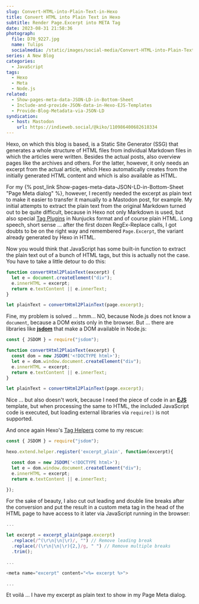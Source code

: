 ```yaml
---
slug: Convert-HTML-into-Plain-Text-in-Hexo
title: Convert HTML into Plain Text in Hexo
subtitle: Render Page.Excerpt into META Tag
date: 2023-08-31 21:58:36
photograph:
  file: D70_9227.jpg
  name: Tulips
  socialmedia: /static/images/social-media/Convert-HTML-into-Plain-Text-in-Hexo.png
series: A New Blog
categories:
  - JavaScript
tags:
  - Hexo
  - Meta
  - Node.js
related:
  - Show-pages-meta-data-JSON-LD-in-Bottom-Sheet
  - Include-and-provide-JSON-data-in-Hexo-EJS-Templates
  - Provide-Blog-Metadata-via-JSON-LD
syndication:
  - host: Mastodon
    url: https://indieweb.social/@kiko/110986400682618334
---
```


Hexo, on which this blog is based, is a Static Site Generator (SSG) that generates a whole structure of HTML files from individual Markdown files in which the articles were written. Besides the actual posts, also overview pages like the archives and others. For the latter, however, it only needs an excerpt from the actual article, which Hexo automatically creates from the initially generated HTML content and which is also available as HTML.

For my {% post_link Show-pages-meta-data-JSON-LD-in-Bottom-Sheet "Page Meta dialog" %}, however, I recently needed the excerpt as plain text to make it easier to transfer it manually to a Mastodon post, for example. My initial attempts to extract the plain text from the original Markdown turned out to be quite difficult, because in Hexo not only Markdown is used, but also special [Tag Plugins](https://hexo.io/docs/tag-plugins) in Nunjucks format and of course plain HTML. Long speech, short sense ... after the first dozen RegEx-Replace calls, I got doubts to be on the right way and remembered ``Page.Excerpt``, the variant already generated by Hexo in HTML.

<!-- more -->

Now you would think that JavaScript has some built-in function to extract the plain text out of a bunch of HTML tags, but this is actually not the case. You have to take a little detour to do this:

``` js
function convertHtml2PlainText(excerpt) {  
  let e = document.createElement("div");
  e.innerHTML = excerpt;
  return e.textContent || e.innerText;
}

let plainText = convertHtml2PlainText(page.excerpt);
```

Fine, my problem is solved ... hmm... NO, because Node.js does not know a ``document``, because a DOM exists only in the browser. But ... there are libraries like [**jsdom**](https://github.com/jsdom/jsdom) that make a DOM available in Node.js:

``` js
const { JSDOM } = require("jsdom");

function convertHtml2PlainText(excerpt) {
  const dom = new JSDOM('<!DOCTYPE html>');
  let e = dom.window.document.createElement("div");
  e.innerHTML = excerpt;
  return e.textContent || e.innerText;
}

let plainText = convertHtml2PlainText(page.excerpt);
```

Nice ... but also doesn't work, because I need the piece of code in an [**EJS**](https://ejs.co/) template, but when processing the same to HTML, the included JavaScript code is executed, but loading external libraries via ``require()`` is not supported.

And once again Hexo's [Tag Helpers](https://hexo.io/api/helper.html) come to my rescue:

```js helper-excerpt-plain.js
const { JSDOM } = require("jsdom");

hexo.extend.helper.register('excerpt_plain', function(excerpt){

  const dom = new JSDOM('<!DOCTYPE html>');
  let e = dom.window.document.createElement("div");
  e.innerHTML = excerpt;
  return e.textContent || e.innerText;

});
```

For the sake of beauty, I also cut out leading and double line breaks after the conversion and put the result in a custom meta tag in the head of the HTML page to have access to it later via JavaScript running in the browser: 

```js head.ejs
...

let excerpt = excerpt_plain(page.excerpt)
  .replace(/^(\r\n|\n|\r)/, "") // Remove leading break
  .replace(/(\r\n|\n|\r){2,}/g, " ") // Remove multiple breaks
  .trim();

...

<meta name="excerpt" content="<%= excerpt %>">

...
```

Et voilá ... I have my excerpt as plain text to show in my Page Meta dialog.

